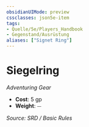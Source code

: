```yaml
---
obsidianUIMode: preview
cssclasses: json5e-item
tags:
- Quelle/5e/Players_Handbook
- Gegenstand/Ausrüstung
aliases: ["Signet Ring"]
---
```

# Siegelring
*Adventuring Gear*  

- **Cost**: 5 gp
- **Weight**: ⏤

*Source: SRD / Basic Rules*